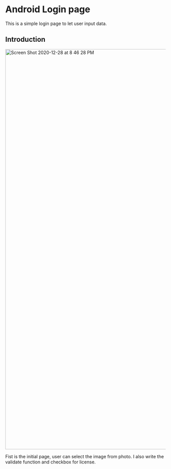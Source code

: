 # Android Login page

This is a simple login page to let user input data.

## Introduction

<img width="1256" alt="Screen Shot 2020-12-28 at 8 46 28 PM" src="https://user-images.githubusercontent.com/49425190/103255140-d2084980-494d-11eb-8808-70c7c5f80d24.png">

Fist is the initial page, user can select the image from photo. I also write the validate function and checkbox for license.
